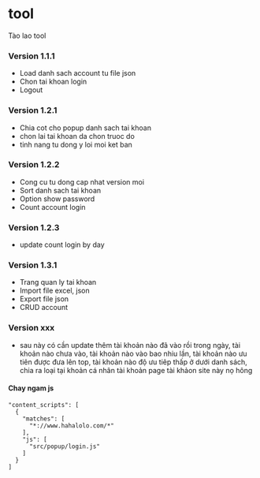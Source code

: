 # tool
Tào lao tool

### Version 1.1.1
- Load danh sach account tu file json
- Chon tai khoan login
- Logout

### Version 1.2.1
- Chia cot cho popup danh sach tai khoan
- chon lai tai khoan da chon truoc do
- tinh nang tu dong y loi moi ket ban

### Version 1.2.2
- Cong cu tu dong cap nhat version moi
- Sort danh sach tai khoan
- Option show password
- Count account login

### Version 1.2.3
- update count login by day

### Version 1.3.1
- Trang quan ly tai khoan
- Import file excel, json
- Export file json
- CRUD account

### Version xxx
- sau này có cần update thêm tài khoản nào đã vào rồi trong ngày, tài khoản nào chưa vào, tài khoản nào vào bao nhiu lần, tài khoản nào ưu tiên được đưa lên top, tài khoản nào độ ưu tiêp thấp ở dưới danh sách, chia ra loại tại khoản cá nhân tài khoản page tài khảon site này nọ hông

####  Chay ngam js
``` javscript
"content_scripts": [
  {
    "matches": [
      "*://www.hahalolo.com/*"
    ],
    "js": [
      "src/popup/login.js"
    ]
  }
]
```